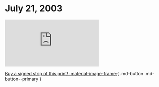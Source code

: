 # July 21, 2003

![](https://www.achewood.com/comic.php?date=07212003)

[Buy a signed strip of this print! :material-image-frame:](https://achewood-holiday-pop-up.myshopify.com/products/strip#07212003){ .md-button .md-button--primary }
